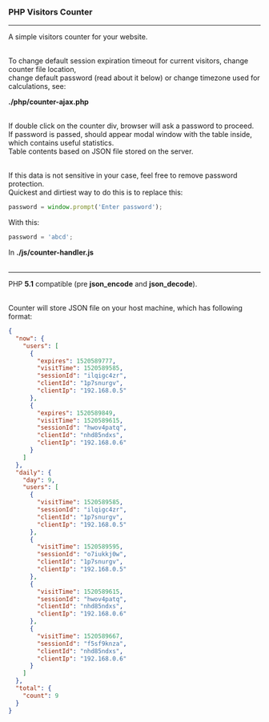 ### PHP Visitors Counter
***
A simple visitors counter for your website.<br /><br />

To change default session expiration timeout for current visitors, change counter file location,<br />
change default password (read about it below) or change timezone used for calculations, see:<br />

**./php/counter-ajax.php**<br /><br />

If double click on the counter div, browser will ask a password to proceed.<br />
If password is passed, should appear modal window with the table inside, which contains useful statistics.<br />
Table contents based on JSON file stored on the server.<br /><br />

If this data is not sensitive in your case, feel free to remove password protection.<br />
Quickest and dirtiest way to do this is to replace this:

```js
password = window.prompt('Enter password');
```

With this:

```js
password = 'abcd';
```

In **./js/counter-handler.js**<br /><br />

***
PHP **5.1** compatible (pre **json_encode** and **json_decode**).<br /><br />

Counter will store JSON file on your host machine, which has following format:<br />
```json
{
  "now": {
    "users": [
      {
        "expires": 1520589777,
        "visitTime": 1520589585,
        "sessionId": "ilqigc4zr",
        "clientId": "1p7snurgv",
        "clientIp": "192.168.0.5"
      },
      {
        "expires": 1520589849,
        "visitTime": 1520589615,
        "sessionId": "hwov4patq",
        "clientId": "nhd85ndxs",
        "clientIp": "192.168.0.6"
      }
    ]
  },
  "daily": {
    "day": 9,
    "users": [
      {
        "visitTime": 1520589585,
        "sessionId": "ilqigc4zr",
        "clientId": "1p7snurgv",
        "clientIp": "192.168.0.5"
      },
      {
        "visitTime": 1520589595,
        "sessionId": "o7iukkj0w",
        "clientId": "1p7snurgv",
        "clientIp": "192.168.0.5"
      },
      {
        "visitTime": 1520589615,
        "sessionId": "hwov4patq",
        "clientId": "nhd85ndxs",
        "clientIp": "192.168.0.6"
      },
      {
        "visitTime": 1520589667,
        "sessionId": "f5sf9knza",
        "clientId": "nhd85ndxs",
        "clientIp": "192.168.0.6"
      }
    ]
  },
  "total": {
    "count": 9
  }
}
```
